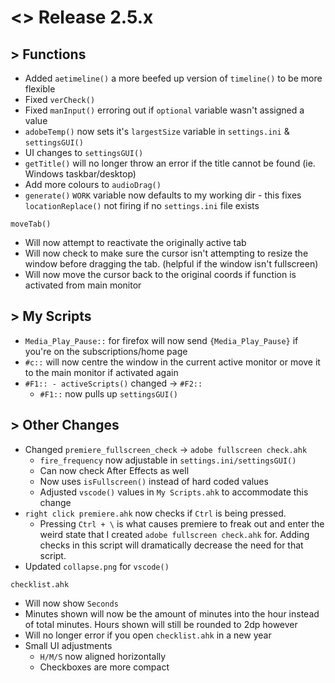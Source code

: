 # <> Release 2.5.x

## > Functions
- Added `aetimeline()` a more beefed up version of `timeline()` to be more flexible
- Fixed `verCheck()`
- Fixed `manInput()` erroring out if `optional` variable wasn't assigned a value
- `adobeTemp()` now sets it's `largestSize` variable in `settings.ini` & `settingsGUI()`
- UI changes to `settingsGUI()`
- `getTitle()` will no longer throw an error if the title cannot be found (ie. Windows taskbar/desktop)
- Add more colours to `audioDrag()`
- `generate()` `WORK` variable now defaults to my working dir - this fixes `locationReplace()` not firing if no `settings.ini` file exists

`moveTab()`
- Will now attempt to reactivate the originally active tab
- Will now check to make sure the cursor isn't attempting to resize the window before dragging the tab. (helpful if the window isn't fullscreen)
- Will now move the cursor back to the original coords if function is activated from main monitor

## > My Scripts
- `Media_Play_Pause::` for firefox will now send `{Media_Play_Pause}` if you're on the subscriptions/home page
- `#c::` will now centre the window in the current active monitor or move it to the main monitor if activated again
- `#F1:: - activeScripts()` changed -> `#F2::`
    - `#F1::` now pulls up `settingsGUI()`

## > Other Changes
- Changed `premiere_fullscreen_check` -> `adobe fullscreen check.ahk`
    - `fire_frequency` now adjustable in `settings.ini/settingsGUI()`
    - Can now check After Effects as well
    - Now uses `isFullscreen()` instead of hard coded values
    - Adjusted `vscode()` values in `My Scripts.ahk` to accommodate this change
- `right click premiere.ahk` now checks if `Ctrl` is being pressed.
    - Pressing `Ctrl + \` is what causes premiere to freak out and enter the weird state that I created `adobe fullscreen check.ahk` for. Adding checks in this script will dramatically decrease the need for that script.
- Updated `collapse.png` for `vscode()`

`checklist.ahk`
- Will now show `Seconds`
- Minutes shown will now be the amount of minutes into the hour instead of total minutes. Hours shown will still be rounded to 2dp however
- Will no longer error if you open `checklist.ahk` in a new year
- Small UI adjustments
    - `H/M/S` now aligned horizontally
    - Checkboxes are more compact